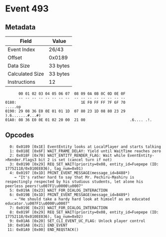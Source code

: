 # Event 493

## Metadata

| Field           | Value    |
|-----------------|----------|
| Event Index     | 26/43    |
| Offset          | 0x0189   |
| Data Size       | 33 bytes |
| Calculated Size | 33 bytes |
| Instructions    | 12       |

```
      00 01 02 03 04 05 06 07  08 09 0A 0B 0C 0D 0E 0F
      -- -- -- -- -- -- -- --  -- -- -- -- -- -- -- --
0180:                             1E F0 FF FF 7F 6F 70           .....op
0190: 29 08 36 E0 0E 01 01 1D  07 80 23 1D 08 80 23 29  ).6.......#...#)
01A0: 08 36 E0 0E 01 02 20 00  21 00                    .6.... .!.      
```

## Opcodes

```
  0: 0x0189 [0x1E] EventEntity looks at LocalPlayer and starts talking
  1: 0x018E [0x6F] WAIT_FRAME_DELAY: Yield until WaitTime reaches zero
  2: 0x018F [0x70] WAIT_ENTITY_RENDER_FLAG: Wait while EventEntity->Render.Flags3 bit 2 is set (cancel turn if not)
  3: 0x0190 [0x29] REQ_SET_WAIT(priority=0x08, entity_id=Fuepepe (ID: 17752118/0x010EE036), tag_num=0x01)
  4: 0x0197 [0x1D] PRINT_EVENT_MESSAGE(message_id=8488*)
    → "It's rather hard to say that Mr. Pechiru-Mashiru is respectingly respected by his studious students, let alone his peerless peers!\u007F1\u0000\u0007"
  5: 0x019A [0x23] WAIT_FOR_DIALOG_INTERACTION
  6: 0x019B [0x1D] PRINT_EVENT_MESSAGE(message_id=8489*)
    → "He should take a hardy hard look at himself as an educated educator.\u007F1\u0000\u0007"
  7: 0x019E [0x23] WAIT_FOR_DIALOG_INTERACTION
  8: 0x019F [0x29] REQ_SET_WAIT(priority=0x08, entity_id=Fuepepe (ID: 17752118/0x010EE036), tag_num=0x02)
  9: 0x01A6 [0x20] SET_CLI_EVENT_UC_FLAG: Unlock player control
 10: 0x01A8 [0x21] END_EVENT
 11: 0x01A9 [0x00] END_REQSTACK()
```
